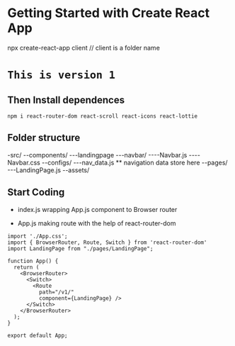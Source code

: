# Getting Started with Create React App
npx create-react-app client // client is a folder name 

#                                  `This is version 1`

## Then Install dependences  
`npm i react-router-dom react-scroll react-icons react-lottie`

## Folder structure
-src/
    --components/
                ---landingpage
                ---navbar/
                         ----Navbar.js 
                         ----Navbar.css
    --configs/
              ---nav_data.js ** navigation data store here 
    --pages/
            ---LandingPage.js
    --assets/
    


## Start Coding 

- index.js wrapping App.js component to Browser router

- App.js making route with the help of react-router-dom 
```
import './App.css';
import { BrowserRouter, Route, Switch } from 'react-router-dom'
import LandingPage from "./pages/LandingPage";

function App() {
  return (
    <BrowserRouter>
      <Switch>
        <Route
          path="/v1/"
          component={LandingPage} />
      </Switch>
    </BrowserRouter>
  );
}

export default App;
```


